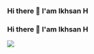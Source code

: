 ### Hi there 👋 I'am Ikhsan H

<!--
**Ikhsanheriyawan2404/ikhsanheriyawan2404** is a ✨ _special_ ✨ repository because its `README.md` (this file) appears on your GitHub profile.

Here are some ideas to get you started:

- 🔭 I’m currently working on ...
- 🌱 I’m currently learning ...
- 👯 I’m looking to collaborate on ...
- 🤔 I’m looking for help with ...
- 💬 Ask me about ...
- 📫 How to reach me: ...
- 😄 Pronouns: ...
- ⚡ Fun fact: ...
-->
### Hi there 👋 I'am Ikhsan H
<img align="left" src="https://ikhsanheriyawan24.vercel.app?username=ikhsanheriyawan2404&show_icons=true&hide_border=true" />


